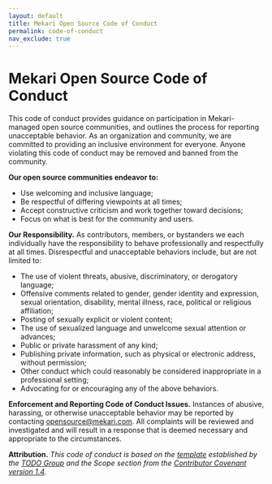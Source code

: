 ```yaml
---
layout: default
title: Mekari Open Source Code of Conduct
permalink: code-of-conduct
nav_exclude: true
---
```


# Mekari Open Source Code of Conduct

This code of conduct provides guidance on participation in Mekari-managed open source communities, and outlines the process for reporting unacceptable behavior. As an organization and community, we are committed to providing an inclusive environment for everyone. Anyone violating this code of conduct may be removed and banned from the community.

**Our open source communities endeavor to:**

- Use welcoming and inclusive language;
- Be respectful of differing viewpoints at all times;
- Accept constructive criticism and work together toward decisions;
- Focus on what is best for the community and users.

**Our Responsibility.** As contributors, members, or bystanders we each individually have the responsibility to behave professionally and respectfully at all times. Disrespectful and unacceptable behaviors include, but are not limited to:

- The use of violent threats, abusive, discriminatory, or derogatory language;
- Offensive comments related to gender, gender identity and expression, sexual orientation, disability, mental illness, race, political or religious affiliation;
- Posting of sexually explicit or violent content;
- The use of sexualized language and unwelcome sexual attention or advances;
- Public or private harassment of any kind;
- Publishing private information, such as physical or electronic address, without permission;
- Other conduct which could reasonably be considered inappropriate in a professional setting;
- Advocating for or encouraging any of the above behaviors.

**Enforcement and Reporting Code of Conduct Issues.** Instances of abusive, harassing, or otherwise unacceptable behavior may be reported by contacting opensource@mekari.com. All complaints will be reviewed and investigated and will result in a response that is deemed necessary and appropriate to the circumstances.

**Attribution.** *This code of conduct is based on the [template](https://github.com/todogroup/opencodeofconduct/) established by the [TODO Group](http://todogroup.org/) and the Scope section from the [Contributor Covenant version 1.4](https://www.contributor-covenant.org/version/1/4/code-of-conduct/).*
